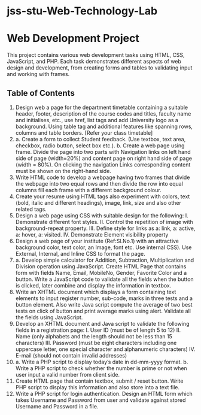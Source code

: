 # jss-stu-Web-Technology-Lab

# Web Development Project

This project contains various web development tasks using HTML, CSS, JavaScript, and PHP. Each task demonstrates different aspects of web design and development, from creating forms and tables to validating input and working with frames.

## Table of Contents

1. Design web a page for the department timetable containing a suitable header, footer, description of the course codes and titles, faculty name and initialises, etc., use href, list tags and add University logo as a background. Using table tag and additional features like spanning rows, columns and table borders. [Refer your class timetable]
2. a. Create a form to collect Student feedback. (Use textbox, text area, checkbox, radio button, select box etc.).
   b. Create a web page using frame. Divide the page into two parts with Navigation links on left hand side of page (width=20%) and content page on right hand side of page (width = 80%). On clicking the navigation Links corresponding content must be shown on the right-hand side.
3. Write HTML code to develop a webpage having two frames that divide the webpage into two equal rows and then divide the row into equal columns fill each frame with a different background colour.
4. Create your resume using HTML tags also experiment with colors, text (bold, italic and different headings), image, link, size and also other related tags.
5. Design a web page using CSS with suitable design for the following:
   I. Demonstrate different font styles.
   II. Control the repetition of image with background-repeat property.
   III. Define style for links as a: link, a: active, a: hover, a: visited.
   IV. Demonstrate Element visibility property
6. Design a web page of your institute (Ref:Sl.No.1) with an attractive background color, text color, an Image, font etc. Use internal CSS). Use External, Internal, and Inline CSS to format the page.
7. a. Develop simple calculator for Addition, Subtraction, Multiplication and Division operation using JavaScript.
   Create HTML Page that contains form with fields Name, Email, MobileNo, Gender, Favorite Color and a button. Write a JavaScript code to validate all the fields when the button is clicked, later combine and display the information in textbox.
8. Write an XHTML document which displays a form containing text elements to input register number, sub-code, marks in three tests and a button element. Also write Java script compute the average of two best tests on click of button and print average marks using alert. Validate all the fields using JavaScript.
9. Develop an XHTML document and Java script to validate the following fields in a registration page:
   I. User ID (must be of length 5 to 12)
   II. Name (only alphabets and the length should not be less than 15 characters)
   III. Password (must be eight characters including one uppercase letter, one special character and alphanumeric characters)
   IV. E-mail (should not contain invalid addresses)
10. a. Write a PHP script to display today’s date in dd-mm-yyyy format.
    b. Write a PHP script to check whether the number is prime or not when user input a valid number from client side.
11. Create HTML page that contain textbox, submit / reset button. Write PHP script to display this information and also store into a text file.
12. Write a PHP script for login authentication. Design an HTML form which takes Username and Password from user and validate against stored Username and Password in a file.


